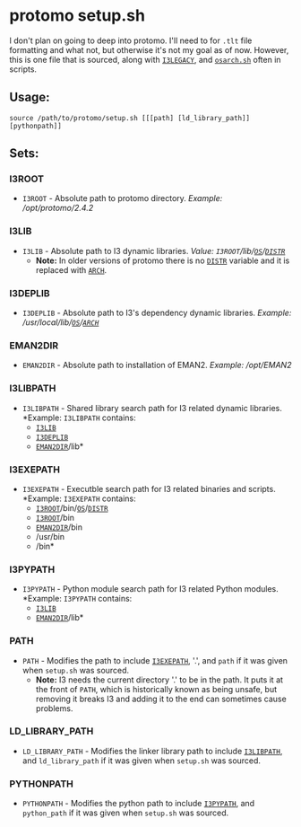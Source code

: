 # protomo setup.sh

I don't plan on going to deep into protomo. I'll need to for `.tlt` file
formatting and what not, but otherwise it's not my goal as of now. However, this
is one file that is sourced, along with [`I3LEGACY`](./i3Setup.md#i3legacy), and
[`osarch.sh`](./osarch.md) often in scripts. 

## Usage:
`source /path/to/protomo/setup.sh [[[path] [ld_library_path]] [pythonpath]]`

## Sets:
### I3ROOT
* `I3ROOT` - Absolute path to protomo directory.
  *Example: /opt/protomo/2.4.2*

### I3LIB
* `I3LIB` - Absolute path to I3 dynamic libraries.
  *Value: `I3ROOT`/lib/[`OS`](./osarch.md#os)/[`DISTR`](./osarch.md#distr)*
    * **Note:** In older versions of protomo there is no
      [`DISTR`](./osarch.md#distr) variable and it is replaced with
      [`ARCH`](./osarch.md#arch).

### I3DEPLIB
* `I3DEPLIB` - Absolute path to I3's dependency dynamic libraries.
  *Example: /usr/local/lib/[`OS`](./osarch.md#os)/[`ARCH`](./osarch.md#arch)*

### EMAN2DIR
* `EMAN2DIR` - Absolute path to installation of EMAN2.
  *Example: /opt/EMAN2*

### I3LIBPATH
* `I3LIBPATH` - Shared library search path for I3 related dynamic libraries.
  *Example: `I3LIBPATH` contains:
    * [`I3LIB`](#i3lib)
    * [`I3DEPLIB`](#i3deplib)
    * [`EMAN2DIR`](#eman2dir)/lib*

### I3EXEPATH
* `I3EXEPATH` - Executble search path for I3 related binaries and scripts.
  *Example: `I3EXEPATH` contains:
    * [`I3ROOT`](#i3root)/bin/[`OS`](osarch.md#os)/[`DISTR`](osarch.md#distr)
    * [`I3ROOT`](#i3root)/bin
    * [`EMAN2DIR`](#eman2dir)/bin
    * /usr/bin
    * /bin*

### I3PYPATH
* `I3PYPATH` - Python module search path for I3 related Python modules.
  *Example: `I3PYPATH` contains:
    * [`I3LIB`](#i3lib)
    * [`EMAN2DIR`](#eman2dir)/lib*

### PATH
* `PATH` - Modifies the path to include [`I3EXEPATH`](#I3EXEPATH), '.', and
  `path` if it was given when `setup.sh` was sourced.
    * **Note:** I3 needs the current directory '.' to be in the path. It puts it
      at the front of `PATH`, which is historically known as being unsafe, but
      removing it breaks I3 and adding it to the end can sometimes cause
      problems.

### LD\_LIBRARY\_PATH
* `LD_LIBRARY_PATH` - Modifies the linker library path to include
  [`I3LIBPATH`](#i3libpath), and `ld_library_path` if it was given when
  `setup.sh` was sourced.

### PYTHONPATH
* `PYTHONPATH` - Modifies the python path to include [`I3PYPATH`](#i3pypath),
  and `python_path` if it was given when `setup.sh` was sourced.
